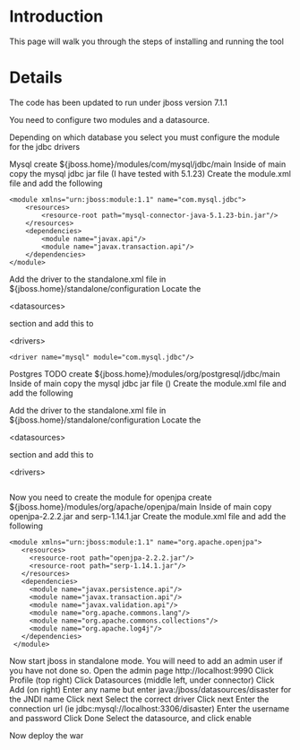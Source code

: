 # Introduction #

This page will walk you through the steps of installing and running the tool

# Details #

The code has been updated to run under jboss version 7.1.1

You need to configure two modules and a datasource.

Depending on which database you select you must configure the module for the jdbc drivers

Mysql
create ${jboss.home}/modules/com/mysql/jdbc/main
Inside of main copy the mysql jdbc jar file (I have tested with 5.1.23)
Create the module.xml file and add the following
```
<module xmlns="urn:jboss:module:1.1" name="com.mysql.jdbc">
    <resources>
        <resource-root path="mysql-connector-java-5.1.23-bin.jar"/>
    </resources>
    <dependencies>
        <module name="javax.api"/>
        <module name="javax.transaction.api"/>
    </dependencies>
</module>
```
Add the driver to the standalone.xml file in ${jboss.home}/standalone/configuration
Locate the 

&lt;datasources&gt;

 section and add this to 

&lt;drivers&gt;


```
<driver name="mysql" module="com.mysql.jdbc"/>
```

Postgres TODO
create ${jboss.home}/modules/org/postgresql/jdbc/main
Inside of main copy the mysql jdbc jar file ()
Create the module.xml file and add the following

Add the driver to the standalone.xml file in ${jboss.home}/standalone/configuration
Locate the 

&lt;datasources&gt;

 section and add this to 

&lt;drivers&gt;


```
```

Now you need to create the module for openjpa
create ${jboss.home}/modules/org/apache/openjpa/main
Inside of main copy openjpa-2.2.2.jar and serp-1.14.1.jar
Create the module.xml file and add the following
```
<module xmlns="urn:jboss:module:1.1" name="org.apache.openjpa">
   <resources>
     <resource-root path="openjpa-2.2.2.jar"/>
     <resource-root path="serp-1.14.1.jar"/>
   </resources>
   <dependencies>
     <module name="javax.persistence.api"/>
     <module name="javax.transaction.api"/>
     <module name="javax.validation.api"/>
     <module name="org.apache.commons.lang"/>
     <module name="org.apache.commons.collections"/>
     <module name="org.apache.log4j"/>
   </dependencies>
 </module>
```

Now start jboss in standalone mode.
You will need to add an admin user if you have not done so.
Open the admin page http://localhost:9990
Click Profile (top right)
Click Datasources (middle left, under connector)
Click Add (on right)
Enter any name but enter java:/jboss/datasources/disaster for the JNDI name
Click next
Select the correct driver
Click next
Enter the connection url (ie jdbc:mysql://localhost:3306/disaster)
Enter the username and password
Click Done
Select the datasource, and click enable

Now deploy the war